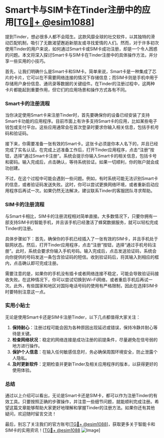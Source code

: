 # Smart卡与SIM卡在Tinder注册中的应用[[TG💪+ @esim1088](https://t.me/s/esim1088)]

提到Tinder，想必很多人都不会陌生。这款风靡全球的社交软件，以其独特的滑动匹配机制，吸引了无数渴望邂逅新朋友或寻找爱情的人们。然而，对于许多初次使用Tinder的用户来说，如何通过Smart卡或SIM卡成功注册，却是一个令人困惑的问题。本文将深入探讨Smart卡与SIM卡在Tinder注册中的具体操作方法，并分享一些实用的小技巧。

首先，让我们明确什么是Smart卡和SIM卡。简单来说，Smart卡是一种集成了芯片的卡片，它可以在不需要网络连接的情况下存储信息；而SIM卡则是手机中用于存储用户身份信息、通讯录等数据的关键组件。在Tinder的注册过程中，这两种卡片都能起到重要作用，但它们的应用场景和操作方式各有不同。

### Smart卡的注册流程

当你决定使用Smart卡来注册Tinder时，首先要确保你的设备已经安装了支持Smart卡功能的应用程序。目前市面上有许多支持Smart卡的应用，比如某些电子钱包或支付平台。这些应用通常会在首次登录时要求你输入相关信息，包括手机号码和验证码。

接下来，你需要准备一张有效的Smart卡。这张卡必须是你本人名下的，并且已经完成了实名认证。在完成上述准备工作后，打开Tinder应用程序，点击“注册”按钮，选择“通过Smart卡注册”。系统会提示你输入Smart卡的相关信息，包括卡号和密码。输入完成后，点击确认，等待系统验证。如果一切顺利，你的账户就会成功创建。

不过，在这个过程中可能会遇到一些问题。例如，有时系统可能无法识别Smart卡的信息，或者验证码发送失败。这时，你可以尝试更换网络环境，或者重新启动应用程序后再试一次。如果仍然无法解决，建议联系Tinder的客服团队寻求帮助。

### SIM卡的注册流程

与Smart卡相比，SIM卡的注册流程相对简单直接。大多数情况下，只要你拥有一部支持SIM卡的智能手机，并且该手机已经激活了蜂窝数据服务，就可以轻松完成Tinder的注册。

具体步骤如下：首先，确保你的手机已经插入了一张有效的SIM卡，并且手机处于联网状态。然后，打开Tinder应用程序，点击“注册”按钮，选择“通过手机号码注册”。此时，系统会要求你输入手机号码。输入完成后，点击发送验证码，系统会向你提供的号码发送一条包含验证码的短信。收到验证码后，将其输入到相应的框内，点击确认即可完成注册。

需要注意的是，如果你的手机没有插卡或者网络连接不稳定，可能会导致验证码接收失败。在这种情况下，你可以尝试切换到Wi-Fi网络，或者重启手机后再试一次。此外，有些国家和地区对国际电话号码的使用有严格限制，因此在选择SIM卡时要特别注意这一点。

### 实用小贴士

无论是使用Smart卡还是SIM卡注册Tinder，以下几点都值得大家关注：

1. **保持耐心**：注册过程可能会因为各种原因出现延迟或错误，保持冷静并耐心等待是关键。
2. **检查网络状况**：稳定的网络连接是成功注册的前提条件，尽量避免在信号弱的地方进行操作。
3. **保护个人信息**：在输入任何敏感信息时，务必确保周围环境安全，防止泄露个人隐私。
4. **及时更新软件**：定期检查并更新Tinder及相关应用程序的版本，以获得更好的使用体验。

### 总结

通过以上介绍可以看出，无论是Smart卡还是SIM卡，都可以作为注册Tinder的有效工具。只要按照正确的步骤操作，并注意一些细节问题，就能顺利完成注册。希望这篇文章能够帮助大家更好地理解和掌握Tinder的注册方法。如果你还有其他疑问，欢迎随时留言交流！

最后，别忘了关注我们的官方账号[[TG💪+ @esim1088](https://t.me/s/esim1088)]，获取更多关于智能卡和SIM卡的实用资讯！[[TG💪+ @esim1088](https://t.me/s/esim1088) ![Image](https://i.postimg.cc/4NQfJmqS/Snipaste-2025-05-13-00-14-12.png)]